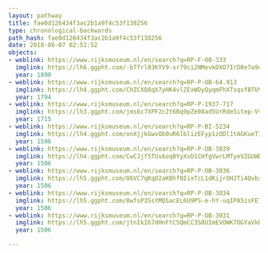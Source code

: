 ```yaml
---
layout: pathway
title: fae0d126434f3ac2b1a9f4c53f138256
type: chronological-backwards
path_hash: fae0d126434f3ac2b1a9f4c53f138256
date: 2018-06-07 02:51:52
objects:
- weblink: https://www.rijksmuseum.nl/en/search?q=RP-F-00-333
  imglink: https://lh6.ggpht.com/-b7frl03KYV9-xr79ci2NMevkDXO7IrD0e7a9cjbYsORi8XZeLZ_9tBq7EStJ_gE-IKWNJRnv1C_cPh4sDnnzJo5rec=s200
  year: 1890
- weblink: https://www.rijksmuseum.nl/en/search?q=RP-P-OB-64.913
  imglink: https://lh4.ggpht.com/ChZCXQ8qX7yHK4vlZExWDyQyqmFhXTsqxfBTUVFX4UswBdLsOn-2hmduHjHKmgLX3prvVauP8NmSGJCyhWXhLcRYW4E=s200
  year: 1794
- weblink: https://www.rijksmuseum.nl/en/search?q=RP-P-1937-717
  imglink: https://lh3.ggpht.com/jms6c7XPF2c2t6Bq9pZe08ad5UrRde5itep-VvYB0jdDWXug5fGurSkVI3XWvzk0vpTT-SFrCXE7HYnACivhkUpyILg=s200
  year: 1715
- weblink: https://www.rijksmuseum.nl/en/search?q=RP-P-BI-5234
  imglink: https://lh4.ggpht.com/onXjjkGwvOb0uR6lblizEFyp1zODl1tAGKueTIkG6ErWGP72R19BsL6f3Gdjd6vvaRFTcDB7-QuM1B4jGttF2GAjZPU=s200
  year: 1596
- weblink: https://www.rijksmuseum.nl/en/search?q=RP-P-OB-3039
  imglink: https://lh4.ggpht.com/CwCJjf5TUs6oq0YyXxD1CHfgVwrLMTyeVZGUWDQLhjaHB9l3HqD9UaeGcUnjonF5RAzyZ2gyu4Omx0qJ7Xfj_rT2eJE=s200
  year: 1506
- weblink: https://www.rijksmuseum.nl/en/search?q=RP-P-OB-3036
  imglink: https://lh5.ggpht.com/O6VC7qKqO2aKBhfNIixTcL1dKijrOHJTi4QvbxVbw768jnyb_8dq700kQ97cMWYtpNGuGkq5ipPdAKn0q-sr6AgzLFI=s200
  year: 1506
- weblink: https://www.rijksmuseum.nl/en/search?q=RP-P-OB-3034
  imglink: https://lh5.ggpht.com/8wfsP3SsYMQSacEL6U9PS-e-hY-uqIPA5isFETRgxUiBM4kYRDuRk_7-pVaRh10ln6GY1W8_0Pk087PLq9pkv_SH75U=s200
  year: 1506
- weblink: https://www.rijksmuseum.nl/en/search?q=RP-P-OB-3031
  imglink: https://lh5.ggpht.com/jtnIkI67dHnFtC5QmCC3S0UImEVOWK7OGYaVkDyLIqsnANTfLaqSfqFYgw348LV9XlKAzO9El9mMiWX3L73qGsaEvCY=s200
  year: 1506

---
```

